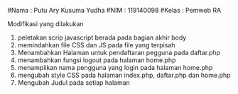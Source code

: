 #Nama : Putu Ary Kusuma Yudha
#NIM : 119140098
#Kelas : Pemweb RA

Modifikasi yang dilakukan

1. peletakan scrip javascript berada pada bagian akhir body
2. memindahkan file CSS dan JS pada file yang terpisah
3. Menambahkan Halaman untuk pendaftaran pegguna pada daftar.php
4. menambahkan fungsi logout pada halaman home.php
5. menampilkan nama pengguna yang login pada halaman home.php
6. mengubah style CSS pada halaman index.php, daftar.php dan home.php
7. Mengubah Judul pada setiap halaman
